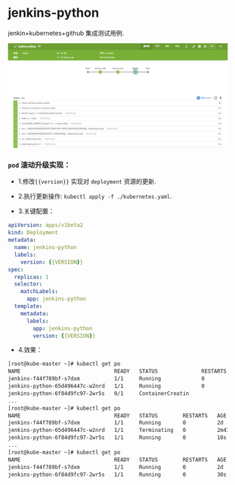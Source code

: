 # jenkins-python
jenkin+kubernetes+github 集成测试用例.

![](https://raw.githubusercontent.com/tomoncle/img/master/20191019170131.png)

### `pod` 滚动升级实现：
* 1.修改`{{version}}` 实现对 `deployment` 资源的更新.

* 2.执行更新操作: `kubectl apply -f ./kubernetes.yaml`.

* 3.关键配置：
```yaml
apiVersion: apps/v1beta2
kind: Deployment
metadata:
  name: jenkins-python
  labels:
    version: {{VERSION}}
spec:
  replicas: 1
  selector:
    matchLabels:
      app: jenkins-python
  template:
    metadata:
      labels:
        app: jenkins-python
        version: {{VERSION}}
```

* 4.效果：
```bash
[root@kube-master ~]# kubectl get po
NAME                              READY   STATUS              RESTARTS   AGE
jenkins-f44f789bf-s7dxm           1/1     Running             0          2d
jenkins-python-65d496447c-w2nrd   1/1     Running             0          2m35s
jenkins-python-6f84d9fc97-2wr5s   0/1     ContainerCreatin
...
[root@kube-master ~]# kubectl get po
NAME                              READY   STATUS        RESTARTS   AGE
jenkins-f44f789bf-s7dxm           1/1     Running       0          2d
jenkins-python-65d496447c-w2nrd   1/1     Terminating   0          2m41s
jenkins-python-6f84d9fc97-2wr5s   1/1     Running       0          18s
...
[root@kube-master ~]# kubectl get po
NAME                              READY   STATUS        RESTARTS   AGE
jenkins-f44f789bf-s7dxm           1/1     Running       0          2d
jenkins-python-6f84d9fc97-2wr5s   1/1     Running       0          30s
```
